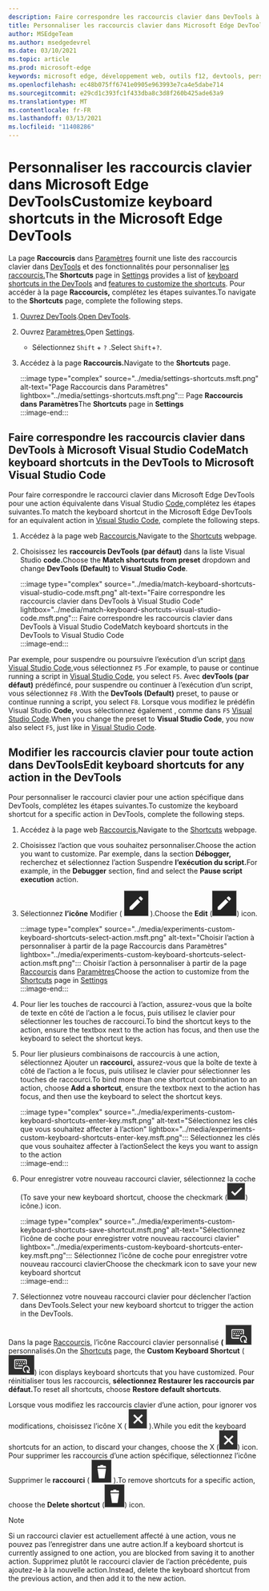 ```yaml
---
description: Faire correspondre les raccourcis clavier dans DevTools à Visual Studio Code
title: Personnaliser les raccourcis clavier dans Microsoft Edge DevTools
author: MSEdgeTeam
ms.author: msedgedevrel
ms.date: 03/10/2021
ms.topic: article
ms.prod: microsoft-edge
keywords: microsoft edge, développement web, outils f12, devtools, personnalisé, raccourcis, clavier, visual studio code
ms.openlocfilehash: ec48b075ff6741e0905e963993e7ca4e5dabe714
ms.sourcegitcommit: e29cd1c393fc1f433dba8c3d8f260b425ade63a9
ms.translationtype: MT
ms.contentlocale: fr-FR
ms.lasthandoff: 03/13/2021
ms.locfileid: "11408286"
---
```

# <a name="customize-keyboard-shortcuts-in-the-microsoft-edge-devtools"></a><span data-ttu-id="1929f-104">Personnaliser les raccourcis clavier dans Microsoft Edge DevTools</span><span class="sxs-lookup"><span data-stu-id="1929f-104">Customize keyboard shortcuts in the Microsoft Edge DevTools</span></span>  

<span data-ttu-id="1929f-105">La page **Raccourcis** dans [Paramètres][DevToolsCustomizeSettings] fournit une liste des raccourcis clavier dans [DevTools][DevToolsShortcuts] et des fonctionnalités pour personnaliser [les raccourcis.](#match-keyboard-shortcuts-in-the-devtools-to-microsoft-visual-studio-code)</span><span class="sxs-lookup"><span data-stu-id="1929f-105">The **Shortcuts** page in [Settings][DevToolsCustomizeSettings] provides a list of [keyboard shortcuts in the DevTools][DevToolsShortcuts] and [features to customize the shortcuts](#match-keyboard-shortcuts-in-the-devtools-to-microsoft-visual-studio-code).</span></span>  <span data-ttu-id="1929f-106">Pour accéder à la page **Raccourcis,** complétez les étapes suivantes.</span><span class="sxs-lookup"><span data-stu-id="1929f-106">To navigate to the **Shortcuts** page, complete the following steps.</span></span>  

1.  <span data-ttu-id="1929f-107">[Ouvrez DevTools][DevtoolsOpenMain].</span><span class="sxs-lookup"><span data-stu-id="1929f-107">[Open DevTools][DevtoolsOpenMain].</span></span>  
1.  <span data-ttu-id="1929f-108">Ouvrez [Paramètres.][DevToolsCustomizeSettings]</span><span class="sxs-lookup"><span data-stu-id="1929f-108">Open [Settings][DevToolsCustomizeSettings].</span></span>
    *   <span data-ttu-id="1929f-109">Sélectionnez `Shift` + `?` .</span><span class="sxs-lookup"><span data-stu-id="1929f-109">Select `Shift`+`?`.</span></span>  
1.  <span data-ttu-id="1929f-110">Accédez à la page **Raccourcis.**</span><span class="sxs-lookup"><span data-stu-id="1929f-110">Navigate to the **Shortcuts** page.</span></span>  
    
    :::image type="complex" source="../media/settings-shortcuts.msft.png" alt-text="Page Raccourcis dans Paramètres" lightbox="../media/settings-shortcuts.msft.png":::
       <span data-ttu-id="1929f-112">Page **Raccourcis dans** **Paramètres**</span><span class="sxs-lookup"><span data-stu-id="1929f-112">The **Shortcuts** page in **Settings**</span></span>  
    :::image-end:::  
    
## <a name="match-keyboard-shortcuts-in-the-devtools-to-microsoft-visual-studio-code"></a><span data-ttu-id="1929f-113">Faire correspondre les raccourcis clavier dans DevTools à Microsoft Visual Studio Code</span><span class="sxs-lookup"><span data-stu-id="1929f-113">Match keyboard shortcuts in the DevTools to Microsoft Visual Studio Code</span></span>  

<span data-ttu-id="1929f-114">Pour faire correspondre le raccourci clavier dans Microsoft Edge DevTools pour une action équivalente dans Visual Studio [Code,][VisualStudioCode]complétez les étapes suivantes.</span><span class="sxs-lookup"><span data-stu-id="1929f-114">To match the keyboard shortcut in the Microsoft Edge DevTools for an equivalent action in [Visual Studio Code][VisualStudioCode], complete the following steps.</span></span>  

1.  <span data-ttu-id="1929f-115">Accédez à la page web [Raccourcis.](#customize-keyboard-shortcuts-in-the-microsoft-edge-devtools)</span><span class="sxs-lookup"><span data-stu-id="1929f-115">Navigate to the [Shortcuts](#customize-keyboard-shortcuts-in-the-microsoft-edge-devtools) webpage.</span></span>  
1.  <span data-ttu-id="1929f-116">Choisissez les **raccourcis DevTools** **(par défaut)** dans la liste Visual Studio **code.**</span><span class="sxs-lookup"><span data-stu-id="1929f-116">Choose the **Match shortcuts from preset** dropdown and change **DevTools (Default)** to **Visual Studio Code**.</span></span>  
    
    :::image type="complex" source="../media/match-keyboard-shortcuts-visual-studio-code.msft.png" alt-text="Faire correspondre les raccourcis clavier dans DevTools à Visual Studio Code" lightbox="../media/match-keyboard-shortcuts-visual-studio-code.msft.png":::
       <span data-ttu-id="1929f-118">Faire correspondre les raccourcis clavier dans DevTools à Visual Studio Code</span><span class="sxs-lookup"><span data-stu-id="1929f-118">Match keyboard shortcuts in the DevTools to Visual Studio Code</span></span>  
    :::image-end:::  
    
<span data-ttu-id="1929f-119">Par exemple, pour suspendre ou poursuivre l’exécution d’un script [dans Visual Studio Code,][VisualStudioCodeShortcutsKeyboardWindows]vous sélectionnez `F5` .</span><span class="sxs-lookup"><span data-stu-id="1929f-119">For example, to pause or continue running a script in [Visual Studio Code][VisualStudioCodeShortcutsKeyboardWindows], you select `F5`.</span></span>  <span data-ttu-id="1929f-120">Avec **devTools (par défaut)** prédéfincé, pour suspendre ou continuer à l’exécution d’un script, vous sélectionnez `F8` .</span><span class="sxs-lookup"><span data-stu-id="1929f-120">With the **DevTools (Default)** preset, to pause or continue running a script, you select `F8`.</span></span>  <span data-ttu-id="1929f-121">Lorsque vous modifiez le prédéfin Visual Studio **Code,** vous sélectionnez également , comme dans `F5` [Visual Studio Code][VisualStudioCodeShortcutsKeyboardWindows].</span><span class="sxs-lookup"><span data-stu-id="1929f-121">When you change the preset to **Visual Studio Code**, you now also select `F5`, just like in [Visual Studio Code][VisualStudioCodeShortcutsKeyboardWindows].</span></span>  

## <a name="edit-keyboard-shortcuts-for-any-action-in-the-devtools"></a><span data-ttu-id="1929f-122">Modifier les raccourcis clavier pour toute action dans DevTools</span><span class="sxs-lookup"><span data-stu-id="1929f-122">Edit keyboard shortcuts for any action in the DevTools</span></span>  

<span data-ttu-id="1929f-123">Pour personnaliser le raccourci clavier pour une action spécifique dans DevTools, complétez les étapes suivantes.</span><span class="sxs-lookup"><span data-stu-id="1929f-123">To customize the keyboard shortcut for a specific action in DevTools, complete the following steps.</span></span>  

1.  <span data-ttu-id="1929f-124">Accédez à la page web [Raccourcis.](#customize-keyboard-shortcuts-in-the-microsoft-edge-devtools)</span><span class="sxs-lookup"><span data-stu-id="1929f-124">Navigate to the [Shortcuts](#customize-keyboard-shortcuts-in-the-microsoft-edge-devtools) webpage.</span></span>  
1.  <span data-ttu-id="1929f-125">Choisissez l’action que vous souhaitez personnaliser.</span><span class="sxs-lookup"><span data-stu-id="1929f-125">Choose the action you want to customize.</span></span>  <span data-ttu-id="1929f-126">Par exemple, dans la section **Débogger,** recherchez et sélectionnez l’action Suspendre **l’exécution du script.**</span><span class="sxs-lookup"><span data-stu-id="1929f-126">For example, in the **Debugger** section, find and select the **Pause script execution** action.</span></span>  
1.  <span data-ttu-id="1929f-127">Sélectionnez **l’icône** Modifier \( ![ EditKeyboardShortcut ](../media/edit-keyboard-shortcut-icon.msft.png) \).</span><span class="sxs-lookup"><span data-stu-id="1929f-127">Choose the **Edit** \(![EditKeyboardShortcut](../media/edit-keyboard-shortcut-icon.msft.png)\) icon.</span></span>  
    
    :::image type="complex" source="../media/experiments-custom-keyboard-shortcuts-select-action.msft.png" alt-text="Choisir l’action à personnaliser à partir de la page Raccourcis dans Paramètres" lightbox="../media/experiments-custom-keyboard-shortcuts-select-action.msft.png":::
       <span data-ttu-id="1929f-129">Choisir l’action à personnaliser à partir de la page [Raccourcis](#customize-keyboard-shortcuts-in-the-microsoft-edge-devtools) dans [Paramètres][DevToolsCustomizeSettings]</span><span class="sxs-lookup"><span data-stu-id="1929f-129">Choose the action to customize from the [Shortcuts](#customize-keyboard-shortcuts-in-the-microsoft-edge-devtools) page in [Settings][DevToolsCustomizeSettings]</span></span>  
    :::image-end:::  
    
1.  <span data-ttu-id="1929f-130">Pour lier les touches de raccourci à l’action, assurez-vous que la boîte de texte en côté de l’action a le focus, puis utilisez le clavier pour sélectionner les touches de raccourci.</span><span class="sxs-lookup"><span data-stu-id="1929f-130">To bind the shortcut keys to the action, ensure the textbox next to the action has focus, and then use the keyboard to select the shortcut keys.</span></span>  
1.  <span data-ttu-id="1929f-131">Pour lier plusieurs combinaisons de raccourcis à une action, sélectionnez Ajouter un **raccourci,** assurez-vous que la boîte de texte à côté de l’action a le focus, puis utilisez le clavier pour sélectionner les touches de raccourci.</span><span class="sxs-lookup"><span data-stu-id="1929f-131">To bind more than one shortcut combination to an action, choose **Add a shortcut**, ensure the textbox next to the action has focus, and then use the keyboard to select the shortcut keys.</span></span>  
    
    :::image type="complex" source="../media/experiments-custom-keyboard-shortcuts-enter-key.msft.png" alt-text="Sélectionnez les clés que vous souhaitez affecter à l’action" lightbox="../media/experiments-custom-keyboard-shortcuts-enter-key.msft.png":::
       <span data-ttu-id="1929f-133">Sélectionnez les clés que vous souhaitez affecter à l’action</span><span class="sxs-lookup"><span data-stu-id="1929f-133">Select the keys you want to assign to the action</span></span>  
    :::image-end:::  
    
1.  <span data-ttu-id="1929f-134">Pour enregistrer votre nouveau raccourci clavier, sélectionnez la coche \(</span><span class="sxs-lookup"><span data-stu-id="1929f-134">To save your new keyboard shortcut, choose the checkmark \(</span></span>![CheckmarkKeyboardShortcut](../media/checkmark-keyboard-shortcut-icon.msft.png)<span data-ttu-id="1929f-136">\) icône.</span><span class="sxs-lookup"><span data-stu-id="1929f-136">\) icon.</span></span>
    
    :::image type="complex" source="../media/experiments-custom-keyboard-shortcuts-save-shortcut.msft.png" alt-text="Sélectionnez l’icône de coche pour enregistrer votre nouveau raccourci clavier" lightbox="../media/experiments-custom-keyboard-shortcuts-enter-key.msft.png":::
       <span data-ttu-id="1929f-138">Sélectionnez l’icône de coche pour enregistrer votre nouveau raccourci clavier</span><span class="sxs-lookup"><span data-stu-id="1929f-138">Choose the checkmark icon to save your new keyboard shortcut</span></span>  
    :::image-end:::  
    
1.  <span data-ttu-id="1929f-139">Sélectionnez votre nouveau raccourci clavier pour déclencher l’action dans DevTools.</span><span class="sxs-lookup"><span data-stu-id="1929f-139">Select your new keyboard shortcut to trigger the action in the DevTools.</span></span>  
    
<span data-ttu-id="1929f-140">Dans la page [Raccourcis,](#customize-keyboard-shortcuts-in-the-microsoft-edge-devtools) l’icône Raccourci clavier personnalisé **\(** ![ CustomKeyboardShortcut \) affiche les raccourcis clavier que vous avez ](../media/custom-keyboard-shortcut-icon.msft.png) personnalisés.</span><span class="sxs-lookup"><span data-stu-id="1929f-140">On the [Shortcuts](#customize-keyboard-shortcuts-in-the-microsoft-edge-devtools) page, the **Custom Keyboard Shortcut** \(![CustomKeyboardShortcut](../media/custom-keyboard-shortcut-icon.msft.png)\) icon displays keyboard shortcuts that you have customized.</span></span>  <span data-ttu-id="1929f-141">Pour réinitialiser tous les raccourcis, **sélectionnez Restaurer les raccourcis par défaut.**</span><span class="sxs-lookup"><span data-stu-id="1929f-141">To reset all shortcuts, choose **Restore default shortcuts**.</span></span>  

<span data-ttu-id="1929f-142">Lorsque vous modifiez les raccourcis clavier d’une action, pour ignorer vos modifications, choisissez l’icône X \( ![ XKeyboardShortcut ](../media/discard-changes-keyboard-shortcut-icon.msft.png) \).</span><span class="sxs-lookup"><span data-stu-id="1929f-142">While you edit the keyboard shortcuts for an action, to discard your changes, choose the X \(![XKeyboardShortcut](../media/discard-changes-keyboard-shortcut-icon.msft.png)\) icon.</span></span>  <span data-ttu-id="1929f-143">Pour supprimer les raccourcis d’une action spécifique, sélectionnez l’icône Supprimer le **raccourci** \( ![ DeleteKeyboardShortcut ](../media/delete-keyboard-shortcut-icon.msft.png) \).</span><span class="sxs-lookup"><span data-stu-id="1929f-143">To remove shortcuts for a specific action, choose the **Delete shortcut** \(![DeleteKeyboardShortcut](../media/delete-keyboard-shortcut-icon.msft.png)\) icon.</span></span>  

> [!NOTE]
> <span data-ttu-id="1929f-144">Si un raccourci clavier est actuellement affecté à une action, vous ne pouvez pas l’enregistrer dans une autre action.</span><span class="sxs-lookup"><span data-stu-id="1929f-144">If a keyboard shortcut is currently assigned to one action, you are blocked from saving it to another action.</span></span>  <span data-ttu-id="1929f-145">Supprimez plutôt le raccourci clavier de l’action précédente, puis ajoutez-le à la nouvelle action.</span><span class="sxs-lookup"><span data-stu-id="1929f-145">Instead, delete the keyboard shortcut from the previous action, and then add it to the new action.</span></span>  

<!-- links -->  

[DevToolsCustomizeSettings]: ./index.md#settings "Paramètres-personnaliser Microsoft Edge DevTools | Documents Microsoft"  
[DevtoolsOpenMain]: ../open/index.md "Ouvrez Microsoft Edge DevTools | Documents Microsoft"  
[DevToolsShortcuts]: ../shortcuts/index.md "Raccourcis clavier Microsoft Edge DevTools | Documents Microsoft"  

[VisualStudioCode]: https://code.visualstudio.com "Microsoft Visual Studio Code"  
[VisualStudioCodeShortcutsKeyboardWindows]: https://code.visualstudio.com/shortcuts/keyboard-shortcuts-windows.pdf "Visual Studio clavier du code pour Windows | Microsoft Visual Studio Code"  
